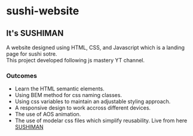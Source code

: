 # sushi-website

## It's SUSHIMAN 
A website designed using HTML, CSS, and Javascript which is a landing page for sushi sotre.\
This project developed following js mastery YT channel.
### Outcomes 
- Learn the HTML semantic elements.
- Using BEM method for css naming classes.
- Using css variables to maintain an adjustable styling approach.
- A responsive design to work accross different devices.
- The use of AOS animation.
- The use of modelar css files which simplify reusability.
Live from here [SUSHIMAN](https://sushiman-web-site.netlify.app/)
